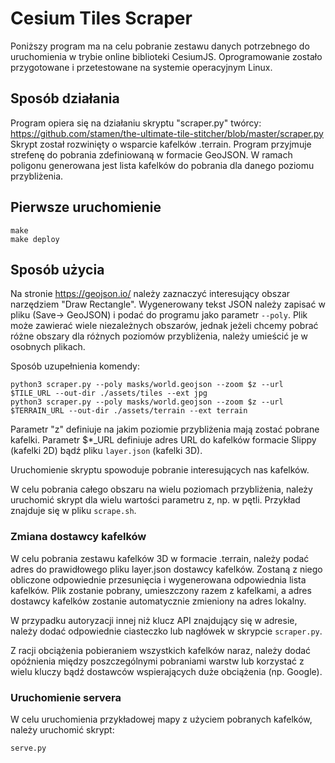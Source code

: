 # Cesium Tiles Scraper

Poniższy program ma na celu pobranie zestawu danych potrzebnego do uruchomienia w trybie online biblioteki CesiumJS. 
Oprogramowanie zostało przygotowane i przetestowane na systemie operacyjnym Linux.

## Sposób działania
Program opiera się na działaniu skryptu "scraper.py" twórcy: https://github.com/stamen/the-ultimate-tile-stitcher/blob/master/scraper.py
Skrypt został rozwinięty o wsparcie kafelków .terrain.
Program przyjmuje strefenę do pobrania zdefiniowaną w formacie GeoJSON. W ramach poligonu generowana jest lista kafelków do pobrania dla danego poziomu przybliżenia.

## Pierwsze uruchomienie
```
make
make deploy
```

## Sposób użycia

Na stronie https://geojson.io/ należy zaznaczyć interesujący obszar narzędziem "Draw Rectangle".
Wygenerowany tekst JSON należy zapisać w pliku (Save-> GeoJSON) i podać do programu jako parametr `--poly`.
Plik może zawierać wiele niezależnych obszarów, jednak jeżeli chcemy pobrać różne obszary dla różnych poziomów przybliżenia, należy umieścić je w osobnych plikach.

Sposób uzupełnienia komendy:
```
python3 scraper.py --poly masks/world.geojson --zoom $z --url $TILE_URL --out-dir ./assets/tiles --ext jpg
python3 scraper.py --poly masks/world.geojson --zoom $z --url $TERRAIN_URL --out-dir ./assets/terrain --ext terrain
```
Parametr "z" definiuje na jakim poziomie przybliżenia mają zostać pobrane kafelki. Parametr $*_URL definiuje adres URL do kafelków formacie Slippy (kafelki 2D) bądź pliku `layer.json` (kafelki 3D).

Uruchomienie skryptu spowoduje pobranie interesujących nas kafelków.

W celu pobrania całego obszaru na wielu poziomach przybliżenia, należy uruchomić skrypt dla wielu wartości parametru z, np. w pętli. Przykład znajduje się w pliku `scrape.sh`.

### Zmiana dostawcy kafelków

W celu pobrania zestawu kafelków 3D w formacie .terrain, należy podać adres do prawidłowego pliku layer.json dostawcy kafelków. Zostaną z niego obliczone odpowiednie przesunięcia i wygenerowana odpowiednia lista kafelków. Plik zostanie pobrany, umieszczony razem z kafelkami, a adres dostawcy kafelków zostanie automatycznie zmieniony na adres lokalny.

W przypadku autoryzacji innej niż klucz API znajdujący się w adresie, należy dodać odpowiednie ciasteczko lub nagłówek w skrypcie `scraper.py`.

Z racji obciążenia pobieraniem wszystkich kafelków naraz, należy dodać opóźnienia między poszczególnymi pobraniami warstw lub korzystać z wielu kluczy bądź dostawców wspierających duże obciążenia (np. Google).

### Uruchomienie servera 

W celu uruchomienia przykładowej mapy z użyciem pobranych kafelków, należy uruchomić skrypt:
```
serve.py
```